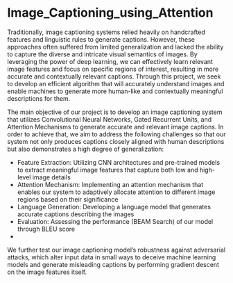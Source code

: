 # Image_Captioning_using_Attention

Traditionally, image captioning systems relied heavily on handcrafted features and linguistic rules to generate captions. However, these approaches often suffered from limited generalization and lacked the ability to capture the diverse and intricate visual semantics of images. By leveraging the power of deep learning, we can effectively learn relevant image features and focus on specific regions of interest, resulting in more accurate and contextually relevant captions. Through this project, we seek to develop an efficient algorithm that will accurately understand images and enable machines to generate more human-like and contextually meaningful descriptions for them.

The main objective of our project is to develop an image captioning system that utilizes Convolutional Neural Networks, Gated Recurrent Units, and Attention Mechanisms to generate accurate and relevant image captions. In order to achieve that, we aim to address the following challenges so that our system not only produces captions closely aligned with human descriptions but also demonstrates a high degree of generalization:
- Feature Extraction: Utilizing CNN architectures and pre-trained models to extract meaningful image features that capture both low and high-level image details
- Attention Mechanism: Implementing an attention mechanism that enables our system to adaptively allocate attention to different image regions based on their significance
- Language Generation: Developing a language model that generates accurate captions describing the images
- Evaluation:  Assessing the performance (BEAM Search) of our model through BLEU score
- 
We further test our image captioning model’s robustness against adversarial attacks, which alter input data in small ways to deceive machine learning models and generate misleading captions by performing gradient descent on the image features itself.
